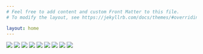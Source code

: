 ```yaml
---
# Feel free to add content and custom Front Matter to this file.
# To modify the layout, see https://jekyllrb.com/docs/themes/#overriding-theme-defaults

layout: home
---
```


<image src="./././pics/a.jpeg"></image>
<image src="./././pics/b.jpeg"></image>
<image src="./././pics/c.jpeg"></image>
<image src="./././pics/d.jpeg"></image>
<image src="./././pics/e.jpeg"></image>
<image src="./././pics/f.jpeg"></image>
<image src="./././pics/g.jpeg"></image>
<image src="./././pics/h.jpeg"></image>
<image src="./././pics/i.jpeg"></image>


